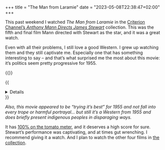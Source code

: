 +++
title = "The Man from Laramie"
date = "2023-05-08T22:38:47+02:00"
+++

This past weekend I watched _The Man from Laramie_ in the [Criterion Channel’s _Anthony Mann Directs James Stewart_][CC] collection. This was the fifth and final film Mann directed with Stewart as the star, and it was a great watch.

Even with all their problems, I still love a good Western. I grew up watching them and they still captivate me. Especially one that has something interesting to say – and that’s what surprised me the most about this movie: it’s politics seem pretty progressive for 1955.

{{<fig src="image@2x.jpg" alt="Photograph of my laptop screen playing the movie" />}}

{{<details summary="Some plot spoilers…">}}
The motivation of Stewart’s character was to hunt down and kill the person he felt responsible for his brother’s death. His brother was in the Cavalry and his entire group had been gunned down by nearby Native Americans.

Yet, he didn’t blame nor was looking for the Native Americans, he was instead looking for who sold the “repeater rifles” to them. Since, to him, the person who sold the arms is just as guilty, or more, as the people who used them. The movie presents this as a very plausible and sensible motivation.

This is currently being debated back home in the US: can gun manufactures be held liable for how their weapons are used? Now manufacture vs. dealer is different, sure, but it really seemed so “current” when watching this film.
{{</details>}}

_Also, this movie appeared to be “trying it’s best” for 1955 and not fall into every trope or harmful portrayal… but still it’s a Western from 1955 and does briefly present indigenous peoples in disparaging ways._

It has [100% on the tomato meter][tomato], and it deserves a high score for sure. Stewart’s performance was captivating, and at times gut wrenching. I recommend giving it a watch. And I plan to watch the other four films in [the collection][CC].

[tomato]: https://www.rottentomatoes.com/m/man_from_laramie
[CC]: https://www.criterionchannel.com/anthony-mann-directs-james-stewart
